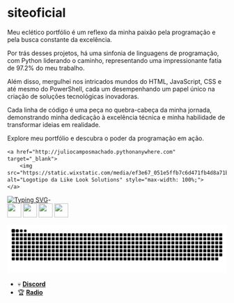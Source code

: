 # siteoficial

<div id="poema-container">
    <p>Meu eclético portfólio é um reflexo da minha paixão pela programação e pela busca constante da excelência.</p>
    <p>Por trás desses projetos, há uma sinfonia de linguagens de programação, com Python liderando o caminho, representando uma impressionante fatia de 97.2% do meu trabalho.</p>
    <p>Além disso, mergulhei nos intricados mundos do HTML, JavaScript, CSS e até mesmo do PowerShell, cada um desempenhando um papel único na criação de soluções tecnológicas inovadoras.</p>
    <p>Cada linha de código é uma peça no quebra-cabeça da minha jornada, demonstrando minha dedicação à excelência técnica e minha habilidade de transformar ideias em realidade.</p>
    <p>Explore meu portfólio e descubra o poder da programação em ação.</p>
</div>

   <!-- Logo da Like Look Solutions -->
    <a href="http://juliocamposmachado.pythonanywhere.com" target="_blank">
        <img src="https://static.wixstatic.com/media/ef3e67_051e5ffb7c6d471fb4d8a71b831a7d19~mv2.png/v1/fill/w_387,h_387,al_c,q_85,usm_0.66_1.00_0.01,enc_auto/logo%20like%20look%20solutions%20trasparent.png" alt="Logotipo da Like Look Solutions" style="max-width: 100%;">
    </a>





[![Typing SVG](https://readme-typing-svg.demolab.com?font=Fira+Code&pause=1000&width=800&lines=%F0%9F%91%8B+Hi%2C+I%E2%80%99m+%40AstridNielsen-lab;%F0%9F%91%80+I%E2%80%99m+interested+in+...+Python;%F0%9F%8C%B1+I%E2%80%99m+currently+learning+...+Python;%F0%9F%92%9E%EF%B8%8F+I%E2%80%99m+looking+to+collaborate+on+...+https%3A%2F%2Fdiscord.gg%2FQ87eT73pPX;%F0%9F%93%AB+How+to+reach+me+...+AstridNielsen-lab%40proton.me)](https://git.io/typing-svg)-  
	<img src="https://cdn.jsdelivr.net/gh/devicons/devicon/icons/python/python-original-wordmark.svg" width="32" height="32" />
	<img src="https://cdn.jsdelivr.net/gh/devicons/devicon/icons/javascript/javascript-original.svg" width="32" height="32" />
	<img src="https://cdn.jsdelivr.net/gh/devicons/devicon/icons/css3/css3-original-wordmark.svg" width="32" height="32" />
	<img src="https://cdn.jsdelivr.net/gh/devicons/devicon/icons/html5/html5-original-wordmark.svg" width="32" height="32" />
	
![](https://github.com/Platane/snk/raw/output/github-contribution-grid-snake.svg)



- 💀 [**Discord**](https://discord.gg/Q87eT73pPX)
- 🏆 [**Radio**](https://www.radiotatuapefm.com.br)


